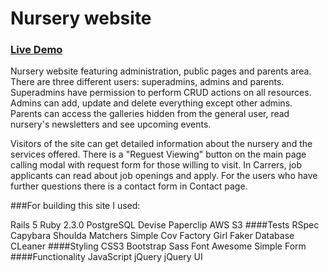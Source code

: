 # Nursery website

### [Live Demo](http://nursery-app.herokuapp.com/)

Nursery website featuring administration, public pages and parents area. There are three different users: superadmins, admins and parents. Superadmins have permission to perform CRUD actions on all resources. Admins can add, update and delete everything except other admins. Parents can access the galleries hidden from the general user, read nursery's newsletters and see upcoming events.

Visitors of the site can get detailed information about the nursery and the services offered. There is a "Reguest Viewing" button on the main page calling modal with request form for those willing to visit. In Carrers, job applicants can read about job openings and apply. For the users who have further questions there is a contact form in Contact page.

###For building this site I used:

Rails 5
Ruby 2.3.0
PostgreSQL
Devise
Paperclip
AWS S3
####Tests
RSpec
Capybara
Shoulda Matchers
Simple Cov
Factory Girl
Faker
Database CLeaner
####Styling
CSS3
Bootstrap
Sass
Font Awesome
Simple Form
####Functionality
JavaScript
jQuery
jQuery UI
